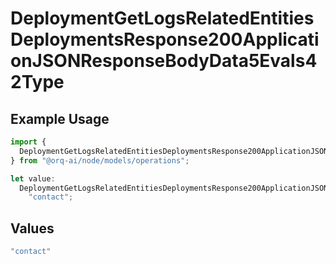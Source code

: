# DeploymentGetLogsRelatedEntitiesDeploymentsResponse200ApplicationJSONResponseBodyData5Evals42Type

## Example Usage

```typescript
import {
  DeploymentGetLogsRelatedEntitiesDeploymentsResponse200ApplicationJSONResponseBodyData5Evals42Type,
} from "@orq-ai/node/models/operations";

let value:
  DeploymentGetLogsRelatedEntitiesDeploymentsResponse200ApplicationJSONResponseBodyData5Evals42Type =
    "contact";
```

## Values

```typescript
"contact"
```